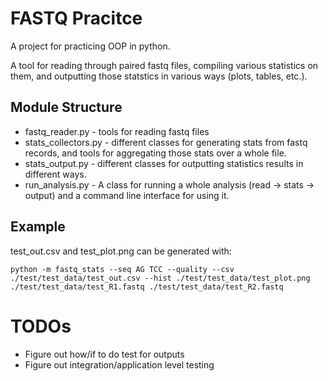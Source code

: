 # FASTQ Pracitce
A project for practicing OOP in python.

A tool for reading through paired fastq files, compiling various statistics on them, and outputting those statstics in various ways (plots, tables, etc.).

## Module Structure
* fastq_reader.py - tools for reading fastq files
* stats_collectors.py - different classes for generating stats from fastq records, and tools for aggregating those stats over a whole file.
* stats_output.py - different classes for outputting statistics results in different ways.
* run_analysis.py - A class for running a whole analysis (read -> stats -> output) and a command line interface for using it.

## Example
test_out.csv and test_plot.png can be generated with:

    python -m fastq_stats --seq AG TCC --quality --csv ./test/test_data/test_out.csv --hist ./test/test_data/test_plot.png ./test/test_data/test_R1.fastq ./test/test_data/test_R2.fastq

# TODOs
* Figure out how/if to do test for outputs
* Figure out integration/application level testing